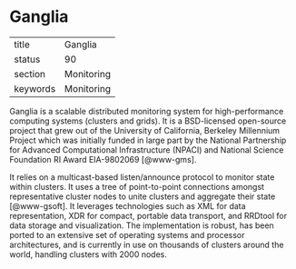 # Ganglia


|          |            |
| -------- | ---------- |
| title    | Ganglia    | 
| status   | 90         |
| section  | Monitoring |
| keywords | Monitoring |



Ganglia is a scalable distributed monitoring system for
high-performance computing systems (clusters and grids). It is a
BSD-licensed open-source project that grew out of the University of
California, Berkeley Millennium Project which was initially funded in
large part by the National Partnership for Advanced Computational
Infrastructure (NPACI) and National Science Foundation RI Award
EIA-9802069 [@www-gms].

It relies on a multicast-based listen/announce protocol to monitor
state within clusters. It uses a tree of point-to-point connections
amongst representative cluster nodes to unite clusters and aggregate
their state [@www-gsoft]. It leverages technologies such as XML
for data representation, XDR for compact, portable data transport, and
RRDtool for data storage and visualization. The implementation is
robust, has been ported to an extensive set of operating systems and
processor architectures, and is currently in use on thousands of
clusters around the world, handling clusters with 2000 nodes.
     
